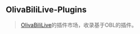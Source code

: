 ## OlivaBiliLive-Plugins
> [OlivaBiliLive](https://github.com/A2C29K9/OlivaBiliLive)的插件市场，收录基于OBL的插件。

